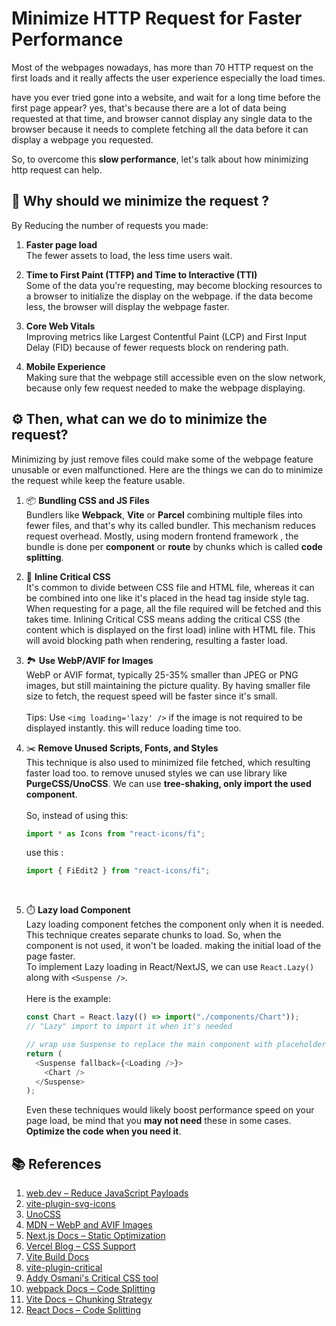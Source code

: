 # Minimize HTTP Request for Faster Performance

Most of the webpages nowadays, has more than 70 HTTP request on the first loads and it really affects the user experience especially the load times.

have you ever tried gone into a website, and wait for a long time before the first page appear? yes, that's because there are a lot of data being requested at that time, and browser cannot display any single data to the browser because it needs to complete fetching all the data before it can display a webpage you requested.

So, to overcome this **slow performance**, let's talk about how minimizing http request can help.

## 🧠 Why should we minimize the request ?

By Reducing the number of requests you made:

1. **Faster page load**  
   The fewer assets to load, the less time users wait.

2. **Time to First Paint (TTFP) and Time to Interactive (TTI)**  
   Some of the data you're requesting, may become blocking resources to a browser to initialize the display on the webpage. if the data become less, the browser will display the webpage faster.

3. **Core Web Vitals**  
   Improving metrics like Largest Contentful Paint (LCP) and First Input Delay (FID) because of fewer requests block on rendering path.

4. **Mobile Experience**  
   Making sure that the webpage still accessible even on the slow network, because only few request needed to make the webpage displaying.

## :gear: Then, what can we do to minimize the request?

Minimizing by just remove files could make some of the webpage feature unusable or even malfunctioned. Here are the things we can do to minimize the request while keep the feature usable.

1. :package: **Bundling CSS and JS Files**  
   Bundlers like **Webpack**, **Vite** or **Parcel** combining multiple files into fewer files, and that's why its called bundler. This mechanism reduces request overhead. Mostly, using modern frontend framework , the bundle is done per **component** or **route** by chunks which is called **code splitting**.

2. :pencil: **Inline Critical CSS**  
   It's common to divide between CSS file and HTML file, whereas it can be combined into one like it's placed in the head tag inside style tag. When requesting for a page, all the file required will be fetched and this takes time. Inlining Critical CSS means adding the critical CSS (the content which is displayed on the first load) inline with HTML file. This will avoid blocking path when rendering, resulting a faster load.

3. :national_park: **Use WebP/AVIF for Images**  
   WebP or AVIF format, typically 25-35% smaller than JPEG or PNG images, but still maintaining the picture quality. By having smaller file size to fetch, the request speed will be faster since it's small.  
   &nbsp;  
   Tips: Use `<img loading='lazy' />` if the image is not required to be displayed instantly. this will reduce loading time too.

4. :scissors: **Remove Unused Scripts, Fonts, and Styles**  
   This technique is also used to minimized file fetched, which resulting faster load too. to remove unused styles we can use library like **PurgeCSS/UnoCSS**. We can use **tree-shaking, only import the used component**.  
   &nbsp;  
   So, instead of using this:

   ```javascript
   import * as Icons from "react-icons/fi";
   ```

   use this :

   ```javascript
   import { FiEdit2 } from "react-icons/fi";
   ```

   &nbsp;

5. :stopwatch: **Lazy load Component**  
   Lazy loading component fetches the component only when it is needed. This technique creates separate chunks to load. So, when the component is not used, it won't be loaded. making the initial load of the page faster.  
   To implement Lazy loading in React/NextJS, we can use `React.Lazy()` along with `<Suspense />`.  
   &nbsp;  
   Here is the example:

   ```javascript
   const Chart = React.lazy(() => import("./components/Chart"));
   // "Lazy" import to import it when it's needed

   // wrap use Suspense to replace the main component with placeholder before the main component fully loaded
   return (
     <Suspense fallback={<Loading />}>
       <Chart />
     </Suspense>
   );
   ```

   Even these techniques would likely boost performance speed on your page load, be mind that you **may not need** these in some cases. **Optimize the code when you need it**.

## 📚 References

1. [web.dev – Reduce JavaScript Payloads](https://web.dev/reduce-javascript-payloads/)
2. [vite-plugin-svg-icons](https://github.com/vbenjs/vite-plugin-svg-icons)
3. [UnoCSS](https://github.com/unocss/unocss)
4. [MDN – WebP and AVIF Images](https://developer.mozilla.org/en-US/docs/Web/Media/Formats/Image_types)
5. [Next.js Docs – Static Optimization](https://nextjs.org/docs/advanced-features/automatic-static-optimization)
6. [Vercel Blog – CSS Support](https://vercel.com/blog/next-css)
7. [Vite Build Docs](https://vitejs.dev/guide/build.html)
8. [vite-plugin-critical](https://github.com/anncwb/vite-plugin-critical)
9. [Addy Osmani's Critical CSS tool](https://github.com/addyosmani/critical)
10. [webpack Docs – Code Splitting](https://webpack.js.org/guides/code-splitting/)
11. [Vite Docs – Chunking Strategy](https://vitejs.dev/guide/build.html#chunking-strategy)
12. [React Docs – Code Splitting](https://reactjs.org/docs/code-splitting.html)
